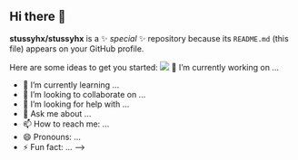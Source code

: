 ## Hi there 👋

**stussyhx/stussyhx** is a ✨ _special_ ✨ repository because its `README.md` (this file) appears on your GitHub profile.

Here are some ideas to get you started:
<img src="{https://img.shields.io/badge/LinkedIn-0077B5?style=for-the-badge&logo=linkedin&logoColor=white}" /> 🔭 I’m currently working on ...
- 🌱 I’m currently learning ...
- 👯 I’m looking to collaborate on ...
- 🤔 I’m looking for help with ...
- 💬 Ask me about ...
- 📫 How to reach me: ...
- 😄 Pronouns: ...
- ⚡ Fun fact: ...
-->
